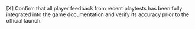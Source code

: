 [X] Confirm that all player feedback from recent playtests has been fully integrated into the game documentation and verify its accuracy prior to the official launch.